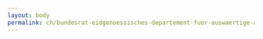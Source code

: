 ```yaml
---
layout: body
permalink: ch/bundesrat-eidgenoessisches-departement-fuer-auswaertige-angelegenheiten-staatssekretariat-politische-direktion-abteilung-mittlerer-osten-und-nordafrika-regionalkoordination-mittlerer-osten/
---
```



